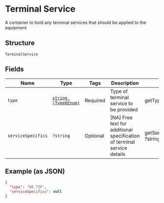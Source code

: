 
# Terminal Service

A container to hold any terminal services that should be applied to the equipment

## Structure

`TerminalService`

## Fields

| Name | Type | Tags | Description | Getter | Setter |
|  --- | --- | --- | --- | --- | --- |
| `type` | [`string (Type6Enum)`](../../doc/models/type-6-enum.md) | Required | Type of terminal service to be provided | getType(): string | setType(string type): void |
| `serviceSpecifics` | `?string` | Optional | [NA] Free text for additional specification of terminal service details | getServiceSpecifics(): ?string | setServiceSpecifics(?string serviceSpecifics): void |

## Example (as JSON)

```json
{
  "type": "NO_TIP",
  "serviceSpecifics": null
}
```

